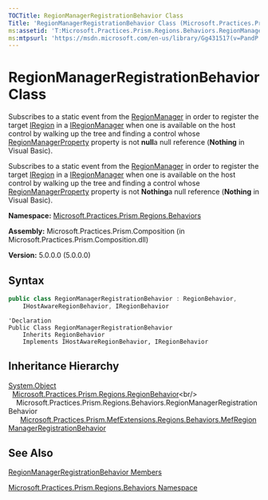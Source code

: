 ```yaml
---
TOCTitle: RegionManagerRegistrationBehavior Class
Title: 'RegionManagerRegistrationBehavior Class (Microsoft.Practices.Prism.Regions.Behaviors)'
ms:assetid: 'T:Microsoft.Practices.Prism.Regions.Behaviors.RegionManagerRegistrationBehavior'
ms:mtpsurl: 'https://msdn.microsoft.com/en-us/library/Gg431517(v=PandP.50)'
---
```


# RegionManagerRegistrationBehavior Class

Subscribes to a static event from the [RegionManager](https://msdn.microsoft.com/en-us/library/microsoft.practices.prism.regions.regionmanager(v=pandp.50)) in order to register the target [IRegion](https://msdn.microsoft.com/en-us/library/microsoft.practices.prism.regions.iregion(v=pandp.50)) in a [IRegionManager](https://msdn.microsoft.com/en-us/library/microsoft.practices.prism.regions.iregionmanager(v=pandp.50)) when one is available on the host control by walking up the tree and finding a control whose [RegionManagerProperty](https://msdn.microsoft.com/en-us/library/microsoft.practices.prism.regions.regionmanager.regionmanagerproperty(v=pandp.50)) property is not **null**a null reference (**Nothing** in Visual Basic).

Subscribes to a static event from the [RegionManager](https://msdn.microsoft.com/en-us/library/microsoft.practices.prism.regions.regionmanager(v=pandp.50)) in order to register the target [IRegion](https://msdn.microsoft.com/en-us/library/microsoft.practices.prism.regions.iregion(v=pandp.50)) in a [IRegionManager](https://msdn.microsoft.com/en-us/library/microsoft.practices.prism.regions.iregionmanager(v=pandp.50)) when one is available on the host control by walking up the tree and finding a control whose [RegionManagerProperty](https://msdn.microsoft.com/en-us/library/microsoft.practices.prism.regions.regionmanager.regionmanagerproperty(v=pandp.50)) property is not **Nothing**a null reference (**Nothing** in Visual Basic).

**Namespace:** [Microsoft.Practices.Prism.Regions.Behaviors](https://msdn.microsoft.com/en-us/library/microsoft.practices.prism.regions.behaviors(v=pandp.50))

**Assembly:** Microsoft.Practices.Prism.Composition (in Microsoft.Practices.Prism.Composition.dll)

**Version:** 5.0.0.0 (5.0.0.0)

## Syntax

```C#
public class RegionManagerRegistrationBehavior : RegionBehavior,
	IHostAwareRegionBehavior, IRegionBehavior
```

```VB
'Declaration
Public Class RegionManagerRegistrationBehavior
	Inherits RegionBehavior
	Implements IHostAwareRegionBehavior, IRegionBehavior
```

## Inheritance Hierarchy

[System.Object](http://msdn2.microsoft.com/en-us/library/e5kfa45b)<br/>
  [Microsoft.Practices.Prism.Regions.RegionBehavior](https://msdn.microsoft.com/en-us/library/microsoft.practices.prism.regions.regionbehavior(v=pandp.50))<br/>
    Microsoft.Practices.Prism.Regions.Behaviors.RegionManagerRegistrationBehavior<br/>
      [Microsoft.Practices.Prism.MefExtensions.Regions.Behaviors.MefRegionManagerRegistrationBehavior](https://msdn.microsoft.com/en-us/library/microsoft.practices.prism.mefextensions.regions.behaviors.mefregionmanagerregistrationbehavior(v=pandp.50))

## See Also

[RegionManagerRegistrationBehavior Members](https://msdn.microsoft.com/en-us/library/microsoft.practices.prism.regions.behaviors.regionmanagerregistrationbehavior_members(v=pandp.50))

[Microsoft.Practices.Prism.Regions.Behaviors Namespace](https://msdn.microsoft.com/en-us/library/microsoft.practices.prism.regions.behaviors(v=pandp.50))